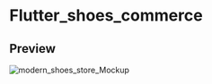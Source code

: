 # Flutter_shoes_commerce

## Preview

![modern_shoes_store_Mockup](https://user-images.githubusercontent.com/38382273/115585194-155b3f00-a2d4-11eb-9a44-a3ad29416228.png)
